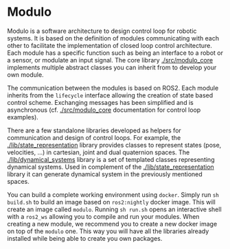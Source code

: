 # Modulo

Modulo is a software architecture to design control loop for robotic systems. It is based on the definition of modules communicating with each other to facilitate the implementation of closed loop control architecture. Each module has a specific function such as being an interface to a robot or a sensor, or modulate an input signal. The core library [./src/modulo_core](modulo_core) implements multiple abstract classes you can inherit from to develop your own module.

The communication between the modules is based on ROS2. Each module inherits from the `lifecycle` interface allowing the creation of state based control scheme. Exchanging messages has been simplified and is asynchronous (cf. [./src/modulo_core](modulo_core) documentation for control loop examples).

There are a few standalone libraries developed as helpers for communication and design of control loops. For example, the [./lib/state_representation](state_representation) library provides classes to represent states (pose, velocities, ...) in cartesian, joint and dual quaternion spaces. The [./lib/dynamical_systems](dynamical_systems) library is a set of templated classes representing dynamical systems. Used in complement of the [./lib/state_representation](state_representation) library it can generate dynamical system in the previously mentioned spaces.

You can build a complete working environment using `docker`. Simply run `sh build.sh` to build an image based on `ros2:nightly` docker image. This will create an image called `modulo`. Running `sh run.sh` opens an interactive shell with a `ros2_ws` allowing you to compile and run your modules. When creating a new module, we recommend you to create a new docker image on top of the `modulo` one. This way you will have all the libraries already installed while being able to create you own packages.
